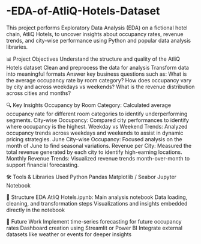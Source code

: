 # -EDA-of-AtliQ-Hotels-Dataset
This project performs Exploratory Data Analysis (EDA) on a fictional hotel chain, AtliQ Hotels, to uncover insights about occupancy rates, revenue trends, and city-wise performance using Python and popular data analysis libraries.

📊 Project Objectives
Understand the structure and quality of the AtliQ Hotels dataset
Clean and preprocess the data for analysis
Transform data into meaningful formats
Answer key business questions such as:
What is the average occupancy rate by room category?
How does occupancy vary by city and across weekdays vs weekends?
What is the revenue distribution across cities and months?

🔍 Key Insights
Occupancy by Room Category: Calculated average occupancy rate for different room categories to identify underperforming segments.
City-wise Occupancy: Compared city performances to identify where occupancy is the highest.
Weekday vs Weekend Trends: Analyzed occupancy trends across weekdays and weekends to assist in dynamic pricing strategies.
June City-wise Occupancy: Focused analysis on the month of June to find seasonal variations.
Revenue per City: Measured the total revenue generated by each city to identify high-earning locations.
Monthly Revenue Trends: Visualized revenue trends month-over-month to support financial forecasting.

🛠️ Tools & Libraries Used
Python
Pandas
Matplotlib / Seabor
Jupyter Notebook

📁 Structure
EDA AtliQ Hotels.ipynb: Main analysis notebook
Data loading, cleaning, and transformation steps
Visualizations and insights embedded directly in the notebook

🚀 Future Work
Implement time-series forecasting for future occupancy rates
Dashboard creation using Streamlit or Power BI
Integrate external datasets like weather or events for deeper insights
